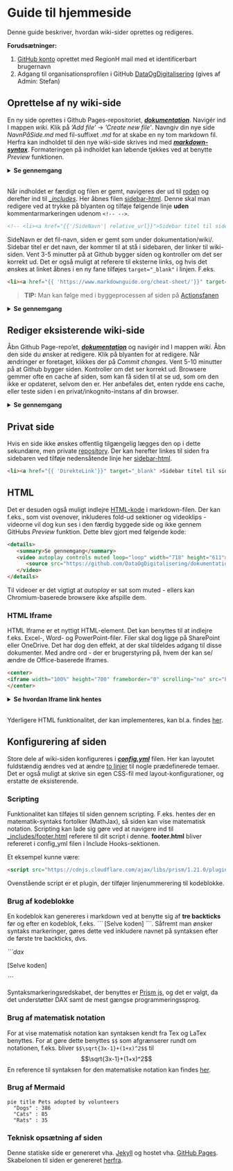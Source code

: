 # Guide til hjemmeside
Denne guide beskriver, hvordan wiki-sider oprettes og redigeres.

**Forudsætninger:**

1.	<a href="https://github.com/" target="_blank">GitHub konto</a> oprettet med RegionH mail med et identificerbart brugernavn
2.	Adgang til organisationsprofilen i GitHub [DataOgDigitalisering](https://github.com/DataOgDigitalisering) (gives af Admin: Stefan)

## Oprettelse af ny wiki-side
En ny side oprettes i Github Pages-repositoriet, [**_dokumentation_**](https://github.com/DataOgDigitalisering/dokumentation). Navigér ind I mappen *wiki*.  Klik på *’Add file’* -> *’Create new file’*. Navngiv din nye side *NavnPåSide.md* med fil-suffixet *.md* for at skabe en ny tom markdown fil.
Herfra kan indholdet til den nye wiki-side skrives ind med [**_markdown-syntax_**](https://www.markdownguide.org/basic-syntax/). Formateringen på indholdet kan løbende tjekkes ved at benytte *Preview* funktionen.

<details>
   <summary><b>Se gennemgang</b></summary>
   <center>
      <video autoplay controls muted loop="loop" width="718" height="611">
         <source src="https://github.com/DataOgDigitalisering/dokumentation/raw/master/Images/Nyfil.webm" type="video/webm">
      </video>
   </center>
</details>
<br>


Når indholdet er færdigt og filen er gemt, navigeres der ud til [roden](https://github.com/DataOgDigitalisering/dokumentation) og derefter ind til [*_includes*](https://github.com/DataOgDigitalisering/dokumentation/tree/master/_includes). Her åbnes filen [sidebar-html](https://github.com/DataOgDigitalisering/dokumentation/blob/master/_includes/sidebar.html). Denne skal man redigere ved at trykke på blyanten og tilføje følgende linje **uden** kommentarmarkeringen udenom ```<!-- -->```.

```html
<!-- <li><a href="{{'/SideNavn'| relative_url}}">Sidebar titel til side</a></li> -->.
```
SideNavn er det fil-navn, siden er gemt som under dokumentation/wiki/. Sidebar titel er det navn, der kommer til at stå i sidebaren, der linker til wiki-siden. Vent 3-5 minutter på at Github bygger siden og kontroller om det ser korrekt ud. Det er også muligt at referere til eksterne links, og hvis det ønskes at linket åbnes i en ny fane tilføjes ```target="_blank"``` i linjen. F.eks. 
```html
<li><a href="{{ 'https://www.markdownguide.org/cheat-sheet/'}}" target="_blank" >Markdown cheatsheet</a></li>
```
> **TIP:** Man kan følge med i byggeprocessen af siden på [Actionsfanen](https://github.com/DataOgDigitalisering/dokumentation/actions)

<details>
   <summary><b>Se gennemgang</b></summary>
   <center>
      <video autoplay controls muted loop="loop" width="718" height="611">
         <source src="https://github.com/DataOgDigitalisering/dokumentation/raw/master/Images/NyfilSidebar.webm" type="video/webm">
      </video>
   </center>
</details>

## Rediger eksisterende wiki-side
Åbn Github Page-repo’et, [**_dokumentation_**](https://github.com/DataOgDigitalisering/dokumentation) og navigér ind I mappen *wiki*. Åbn den side du ønsker at redigere. Klik på blyanten for at redigere. Når ændringer er foretaget, klikkes der på *Commit changes*.
Vent 5-10 minutter på at Github bygger siden. Kontroller om det ser korrekt ud. Browsere gemmer ofte en cache af siden, som kan få siden til at se ud, som om den ikke er opdateret, selvom den er. Her anbefales det, enten rydde ens cache, eller teste siden i en privat/inkognito-instans af din browser.

<details>
   <summary><b>Se gennemgang</b></summary>
   <center>
      <video autoplay controls muted loop="loop" width="718" height="611">
         <source src="https://github.com/DataOgDigitalisering/dokumentation/raw/master/Images/ændring.webm" type="video/webm">
      </video>
   </center>
</details>

## Privat side
Hvis en side ikke ønskes offentlig tilgængelig lægges den op i dette sekundære, men private [repository](https://github.com/DataOgDigitalisering/FortroligInformation). Der kan herefter linkes til siden fra sidebaren ved tilføje nedensåtende linje her [sidebar-html](https://github.com/DataOgDigitalisering/dokumentation/blob/master/_includes/sidebar.html).

```html
<li><a href="{{ 'DirekteLink'}}" target="_blank" >Sidebar titel til side</a></li>
```


## HTML
Det er desuden også muligt indlejre [HTML-kode](https://www.w3schools.com/html/default.asp) i markdown-filen. Der kan f.eks., som vist ovenover, inkluderes fold-ud sektioner og videoklips - videorne vil dog kun ses i den færdig byggede side og ikke gennem GitHubs *Preview* funktion. Dette blev gjort med følgende kode: 
```html
<details>
   <summary>Se gennemgang</summary>
   <video autoplay controls muted loop="loop" width="718" height="611">
      <source src="https://github.com/DataOgDigitalisering/dokumentation/raw/master/Images/ændring.webm" type="video/webm">
   </video>
</details>
```
Til videoer er det vigtigt at *autoplay* er sat som muted - ellers kan Chromium-baserede browsere ikke afspille dem.

### HTML Iframe
HTML Iframe er et nyttigt HTML-element. Det kan benyttes til at indlejre f.eks. Excel-, Word- og PowerPoint-filer. Filer skal dog ligge på SharePoint eller OneDrive. Det har dog den effekt, at der skal tildeldes adgang til disse dokumenter. Med andre ord - der er brugerstyring på, hvem der kan se/ændre de Office-baserede Iframes.

```html
<center>
<iframe width="100%" height="700" frameborder="0" scrolling="no" src="LINKTILFIL"></iframe>
</center>
```

<details>
   <summary><b>Se hvordan Iframe link hentes</b></summary>
   <center>
      <video autoplay controls muted loop="loop" width="718" height="611">
         <source src="https://github.com/DataOgDigitalisering/dokumentation/raw/master/Images/Iframe.webm" type="video/webm">
      </video>
   </center>
</details>
<br>


Yderligere HTML funktionalitet, der kan implementeres, kan bl.a. findes [her](https://www.w3schools.com/html/default.asp).

## Konfigurering af siden
Store dele af wiki-siden konfigureres i [**_config.yml_**](https://github.com/DataOgDigitalisering/dokumentation/blob/master/_config.yml) filen. Her kan layoutet fuldstændig ændres ved at ændre [to linjer](http://www.drassil.org/git-wiki/customize) til nogle prædefinerede temaer. Det er også muligt at skrive sin egen CSS-fil med layout-konfigurationer, og erstatte de eksisterende.

### Scripting
Funktionalitet kan tilføjes til siden gennem scripting. F.eks. hentes der en matematik-syntaks fortolker (MathJax), så siden kan vise matematisk notation. 
Scripting kan lade sig gøre ved at navigere ind til [_includes/footer.html](https://github.com/DataOgDigitalisering/dokumentation/blob/master/_includes/footer.html)  referere til dit script i denne. **footer.html** bliver refereret i config_yml filen i Include Hooks-sektionen.

Et eksempel kunne være:
```html
<script src="https://cdnjs.cloudflare.com/ajax/libs/prism/1.21.0/plugins/line-numbers/prism-line-numbers.min.js"></script>
```
Ovenstående script er et plugin, der tilføjer linjenummerering til kodeblokke.

### Brug af kodeblokke
En kodeblok kan genereres i markdown ved at benytte sig af **tre backticks** før og efter en kodeblok, f.eks. *\`\`\`* [Selve koden] *\`\`\`*. Såfremt man ønsker syntaks markeringer, gøres dette ved inkludere navnet på syntaksen efter de første tre backticks, dvs. 

 *\`\`\`dax* 
 
 [Selve koden] 
 
 *\`\`\`*

Syntaksmarkeringsredskabet, der benyttes er [Prism js](https://prismjs.com/#supported-languages), og det er valgt, da det understøtter DAX samt de mest gængse programmeringssprog. 

### Brug af matematisk notation
For at vise matematisk notation kan syntaksen kendt fra Tex og LaTex benyttes. For at gøre dette benyttes `$$` som afgrænserer rundt om notationen, f.eks. bliver  ```$$\sqrt{3x-1}+(1+x)^2$$``` til $$\sqrt{3x-1}+(1+x)^2$$
En reference til syntaksen for den matematiske notation kan findes [her](https://tilburgsciencehub.com/building-blocks/collaborate-and-share-your-work/write-your-paper/amsmath-latex-cheatsheet/).

### Brug af Mermaid
```mermaid!
pie title Pets adopted by volunteers
  "Dogs" : 386
  "Cats" : 85
  "Rats" : 35
```

### Teknisk opsætning af siden
Denne statiske side er genereret vha. [Jekyll](https://jekyllrb.com/) og hostet vha. [GitHub Pages](https://pages.github.com/). Skabelonen til siden er genereret [herfra](https://github.com/Drassil/git-wiki-skeleton).
